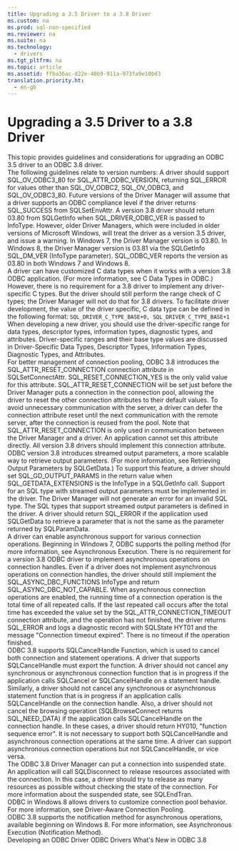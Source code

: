 ```yaml
---
title: Upgrading a 3.5 Driver to a 3.8 Driver
ms.custom: na
ms.prod: sql-non-specified
ms.reviewer: na
ms.suite: na
ms.technology: 
  - drivers
ms.tgt_pltfrm: na
ms.topic: article
ms.assetid: ffba36ac-d22e-40b9-911a-973fa9e10bd3
translation.priority.ht: 
  - en-gb
---
```

# Upgrading a 3.5 Driver to a 3.8 Driver
<?xml version="1.0" encoding="utf-8"?>
<developerConceptualDocument xmlns="http://ddue.schemas.microsoft.com/authoring/2003/5" xmlns:xlink="http://www.w3.org/1999/xlink" xmlns:xsi="http://www.w3.org/2001/XMLSchema-instance" xsi:schemaLocation="http://ddue.schemas.microsoft.com/authoring/2003/5 http://dduestorage.blob.core.windows.net/ddueschema/developer.xsd">
  <introduction>
    <para>This topic provides guidelines and considerations for upgrading an ODBC 3.5 driver to an ODBC 3.8 driver.</para>
  </introduction>
  <section>
    <content />
    <sections>
      <section>
        <content />
        <sections>
          <section>
            <content />
            <sections>
              <section>
                <title>Version Numbers</title>
                <content>
                  <para>The following guidelines relate to version numbers:</para>
                  <list class="bullet">
                    <listItem>
                      <para>A driver should support SQL_OV_ODBC3_80 for SQL_ATTR_ODBC_VERSION, returning SQL_ERROR for values other than SQL_OV_ODBC2, SQL_OV_ODBC3, and SQL_OV_ODBC3_80. Future versions of the Driver Manager will assume that a driver supports an ODBC compliance level if the driver returns SQL_SUCCESS from <link xlink:href="0343241c-4b15-4d4b-aa2b-2e8ab5215cd2">SQLSetEnvAttr</link>.</para>
                    </listItem>
                    <listItem>
                      <para>A version 3.8 driver should return 03.80 from <unmanagedCodeEntityReference>SQLGetInfo</unmanagedCodeEntityReference> when SQL_DRIVER_ODBC_VER is passed to <parameterReference>InfoType</parameterReference>. However, older Driver Managers, which were included in older versions of Microsoft Windows, will treat the driver as a version 3.5 driver, and issue a warning.</para>
                      <para>In Windows 7, the Driver Manager version is 03.80. In Windows 8, the Driver Manager version is 03.81 via the SQLGetInfo SQL_DM_VER (<parameterReference>InfoType</parameterReference> parameter). SQL_ODBC_VER reports the version as 03.80 in both Windows 7 and Windows 8.</para>
                    </listItem>
                  </list>
                </content>
              </section>
              <section>
                <title>Driver-Specific C Data Types</title>
                <content>
                  <para>A driver can have customized C data types when it works with a version 3.8 ODBC application. (For more information, see <link xlink:href="c91bef31-3794-4736-966a-d50997b2233c">C Data Types in ODBC</link>.) However, there is no requirement for a 3.8 driver to implement any driver-specific C types. But the driver should still perform the range check of C types; the Driver Manager will not do that for 3.8 drivers. To facilitate driver development, the value of the driver specific, C data type can be defined in the following format:</para>
                  <code>SQL_DRIVER_C_TYPE_BASE+0, SQL_DRIVER_C_TYPE_BASE+1</code>
                </content>
              </section>
              <section>
                <title>Driver-specific Data Types, Descriptor Types, Information Types, Diagnostic Types, and Attributes</title>
                <content>
                  <para>When developing a new driver, you should use the driver-specific range for data types, descriptor types, information types, diagnostic types, and attributes. Driver-specific ranges and their base type values are discussed in <link xlink:href="ad4c76d3-5191-4262-b47c-5dd1d19d1154">Driver-Specific Data Types, Descriptor Types, Information Types, Diagnostic Types, and Attributes</link>.</para>
                </content>
              </section>
              <section>
                <title>Connection Pooling</title>
                <content>
                  <para>For better management of connection pooling, ODBC 3.8 introduces the SQL_ATTR_RESET_CONNECTION connection attribute in <unmanagedCodeEntityReference>SQLSetConnectAttr</unmanagedCodeEntityReference>. SQL_RESET_CONNECTION_YES is the only valid value for this attribute. SQL_ATTR_RESET_CONNECTION will be set just before the Driver Manager puts a connection in the connection pool, allowing the driver to reset the other connection attributes to their default values. </para>
                  <para>To avoid unnecessary communication with the server, a driver can defer the connection attribute reset until the next communication with the remote server, after the connection is reused from the pool.</para>
                  <para>Note that SQL_ATTR_RESET_CONNECTION is only used in communication between the Driver Manager and a driver. An application cannot set this attribute directly. All version 3.8 drivers should implement this connection attribute.</para>
                </content>
              </section>
              <section>
                <title>Streamed Output Parameters</title>
                <content>
                  <para>ODBC version 3.8 introduces streamed output parameters, a more scalable way to retrieve output parameters. (For more information, see <link xlink:href="7a8c298a-2160-491d-a300-d36f45568d9c">Retrieving Output Parameters by SQLGetData</link>.) To support this feature, a driver should set SQL_GD_OUTPUT_PARAMS in the return value when SQL_GETDATA_EXTENSIONS is the <parameterReference>InfoType</parameterReference> in a <unmanagedCodeEntityReference>SQLGetInfo</unmanagedCodeEntityReference> call. Support for an SQL type with streamed output parameters must be implemented in the driver. The Driver Manager will not generate an error for an invalid SQL type. The SQL types that support streamed output parameters is defined in the driver.</para>
                  <para>A driver should return SQL_ERROR if the application used <unmanagedCodeEntityReference>SQLGetData</unmanagedCodeEntityReference> to retrieve a parameter that is not the same as the parameter returned by <unmanagedCodeEntityReference>SQLParamData</unmanagedCodeEntityReference>.</para>
                </content>
              </section>
              <section>
                <title>Asynchronous Execution for Connection Operations (Polling Method)</title>
                <content>
                  <para>A driver can enable asynchronous support for various connection operations.</para>
                  <para>Beginning in Windows 7, ODBC supports the polling method (for more information, see <link xlink:href="8cd21734-ef8e-4066-afd5-1f340e213f9c">Asynchronous Execution</link>. There is no requirement for a version 3.8 ODBC driver to implement asynchronous operations on connection handles. Even if a driver does not implement asynchronous operations on connection handles, the driver should still implement the SQL_ASYNC_DBC_FUNCTIONS <parameterReference>InfoType</parameterReference> and return <languageKeyword>SQL_ASYNC_DBC_NOT_CAPABLE</languageKeyword>.</para>
                  <para>When asynchronous connection operations are enabled, the running time of a connection operation is the total time of all repeated calls. If the last repeated call occurs after the total time has exceeded the value set by the SQL_ATTR_CONNECTION_TIMEOUT connection attribute, and the operation has not finished, the driver returns SQL_ERROR and logs a diagnostic record with SQLState HYT01 and the message "Connection timeout expired". There is no timeout if the operation finished.</para>
                </content>
              </section>
              <section>
                <title>SQLCancelHandle Function</title>
                <content>
                  <para>ODBC 3.8 supports <link xlink:href="16049b5b-22a7-4640-9897-c25dd0f19d21">SQLCancelHandle Function</link>, which is used to cancel both connection and statement operations. A driver that supports <unmanagedCodeEntityReference>SQLCancelHandle</unmanagedCodeEntityReference> must export the function. A driver should not cancel any synchronous or asynchronous connection function that is in progress if the application calls <unmanagedCodeEntityReference>SQLCancel</unmanagedCodeEntityReference> or<unmanagedCodeEntityReference> SQLCancelHandle</unmanagedCodeEntityReference> on a statement handle. Similarly, a driver should not cancel any synchronous or asynchronous statement function that is in progress if an application calls <unmanagedCodeEntityReference>SQLCancelHandle</unmanagedCodeEntityReference> on the connection handle. Also, a driver should not cancel the browsing operation (<unmanagedCodeEntityReference>SQLBrowseConnect</unmanagedCodeEntityReference> returns SQL_NEED_DATA) if the application calls <unmanagedCodeEntityReference>SQLCancelHandle</unmanagedCodeEntityReference> on the connection handle. In these cases, a driver should return HY010, "function sequence error".</para>
                  <para>It is not necessary to support both <unmanagedCodeEntityReference>SQLCancelHandle</unmanagedCodeEntityReference> and asynchronous connection operations at the same time. A driver can support asynchronous connection operations but not <unmanagedCodeEntityReference>SQLCancelHandle</unmanagedCodeEntityReference>, or vice versa.</para>
                </content>
              </section>
              <section>
                <title>Suspended Connections</title>
                <content>
                  <para>The ODBC 3.8 Driver Manager can put a connection into suspended state. An application will call <unmanagedCodeEntityReference>SQLDisconnect</unmanagedCodeEntityReference> to release resources associated with the connection. In this case, a driver should try to release as many resources as possible without checking the state of the connection. For more information about the suspended state, see <link xlink:href="ff375ce1-eb50-4693-b1e6-70181a6dbf9f">SQLEndTran</link>.</para>
                </content>
              </section>
              <section>
                <title>Driver-Aware Connection Pooling</title>
                <content>
                  <para>ODBC in Windows 8 allows drivers to customize connection pool behavior. For more information, see <link xlink:href="53e7e3f7-edab-4d0b-8943-45442ba3ebc9">Driver-Aware Connection Pooling</link>.</para>
                </content>
              </section>
              <section>
                <title>Asynchronous Execution (Notification Method)</title>
                <content>
                  <para>ODBC 3.8 supports the notification method for asynchronous operations, available beginning on Windows 8. For more information, see <link xlink:href="e509dad9-5263-4a10-9a4e-03b84b66b6b3">Asynchronous Execution (Notification Method)</link>.</para>
                </content>
              </section>
            </sections>
          </section>
        </sections>
      </section>
    </sections>
  </section>
  <relatedTopics>
<link xlink:href="3225a011-5605-46ba-bb74-1ca6106a5271">Developing an ODBC Driver</link>
<link xlink:href="0a1fa7c0-7494-4706-bec1-1ac2c764f6be">ODBC Drivers</link>
<link xlink:href="854f0bb4-17e9-489b-9595-eefffb8ba99f">What's New in ODBC 3.8</link>
</relatedTopics>
</developerConceptualDocument>